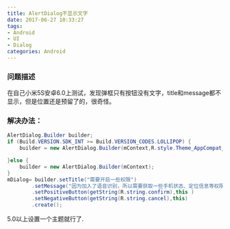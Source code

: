 ```yaml
---
title: AlertDialog不显示文字
date: 2017-06-27 10:33:27
tags: 
- Android
- UI
- Dialog
categories: Android
---
```


### 问题描述 
在自己小米5S安卓6.0上测试，发现弹框只有按钮没有文字，title和message都不显示，但是位置还是预留了的，很奇怪。



### 解决办法：

```java
AlertDialog.Builder builder;
if (Build.VERSION.SDK_INT >= Build.VERSION_CODES.LOLLIPOP) {
    builder = new AlertDialog.Builder(mContext,R.style.Theme_AppCompat_Light_Dialog_Alert);

}else {
    builder = new AlertDialog.Builder(mContext);
}
mDialog= builder.setTitle("需要开启一些权限")
        .setMessage("因为加入了语音识别，所以需要获取一些手机状态、定位信息等权限，麻烦您通过一下")
        .setPositiveButton(getString(R.string.confirm),this )
        .setNegativeButton(getString(R.string.cancel),this)
        .create();
```
5.0以上设置一个主题就行了.